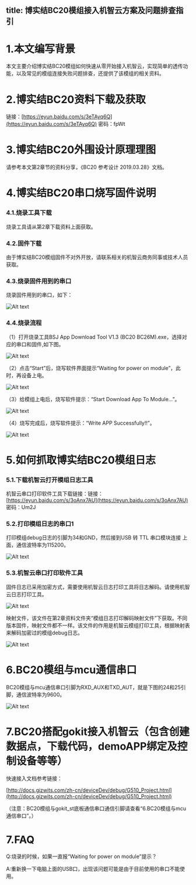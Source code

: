 title: 博实结BC20模组接入机智云方案及问题排查指引
---

# 1.本文编写背景
本文主要介绍博实结BC20模组如何快速从零开始接入机智云，实现简单的透传功能，以及常见的模组连接失败问题排查，还提供了该模组的相关资料。

# 2.博实结BC20资料下载及获取
链接：[https://eyun.baidu.com/s/3eTAyq6Q](https://eyun.baidu.com/s/3eTAyq6Q) 密码：fpWt

# 3.博实结BC20外围设计原理理图

请参考本文第2章节的资料分享，《BC20 参考设计 2019.03.28》文档。

# 4.博实结BC20串口烧写固件说明

### 4.1.烧录工具下载
烧录工具请从第2章下载资料上面获取。

### 4.2.固件下载

由于博实结BC20模组固件不对外开放，请联系相关的机智云商务同事或技术人员获取。

### 4.3.烧录固件用到的串口
烧录固件用到的串口，如下：

![Alt text](/assets/zh-cn/deviceDev/BC20_bgn/png1.png)

### 4.4.烧录流程
（1）打开烧录工具BSJ App Download Tool V1.3 (BC20 BC26M).exe，选择对应的串口和固件,如下图。

![Alt text](/assets/zh-cn/deviceDev/BC20_bgn/png2.png)


（2）点击“Start”后，烧写软件界面提示“Waiting for power on module”，此时，再设备上电。

![Alt text](/assets/zh-cn/deviceDev/BC20_bgn/png3.png)

（3）给模组上电后，烧写软件提示：“Start Download App To Module…”。

![Alt text](/assets/zh-cn/deviceDev/BC20_bgn/png4.png)

（4）烧写完成后，烧写软件提示：“Write APP Successfully!!”。

![Alt text](/assets/zh-cn/deviceDev/BC20_bgn/png5.png)


# 5.如何抓取博实结BC20模组日志

### 5.1.下载机智云打开模组日志工具
机智云串口打印软件工具下载链接：链接：[https://eyun.baidu.com/s/3oAnx7AU](https://eyun.baidu.com/s/3oAnx7AU) 密码：Um2J

### 5.2.打印模组日志的串口1
打印模组debug日志的引脚为34和GND，然后接到USB 转 TTL 串⼝模块连接
上面，通信波特率为115200。

![Alt text](/assets/zh-cn/deviceDev/BC20_bgn/png6.png)


### 5.3.机智云串口打印软件工具
固件日志已采用加密方式，需要使用机智云日志打印工具将日志解码。请使用机智云日志打印工具。

![Alt text](/assets/zh-cn/deviceDev/BC20_bgn/png7.png)


映射文件，该文件在第2章资料文件夹“模组日志打印解码映射文件”下获取。不同版本固件，映射文件都不一样。该文件的作用是机智云模组打印工具，根据映射表来解码加密过的模组debug日志。

![Alt text](/assets/zh-cn/deviceDev/BC20_bgn/png8.png)


# 6.BC20模组与mcu通信串口
BC20模组与mcu通信串口引脚为RXD_AUX和TXD_AUT，就是下图的24和25引脚，通信波特率为9600。

![Alt text](/assets/zh-cn/deviceDev/BC20_bgn/png9.png)


# 7.BC20搭配gokit接入机智云（包含创建数据点，下载代码，demoAPP绑定及控制设备等等）
快速接入文档参考链接：

[http://docs.gizwits.com/zh-cn/deviceDev/debug/G510_Project.html](http://docs.gizwits.com/zh-cn/deviceDev/debug/G510_Project.html)

（注意：BC20模组与gokit_st底板通信串口通信引脚请查看“6.BC20模组与mcu通信串口”。）


# 7.FAQ
Q:烧录的时候，如果一直报“Waiting for power on module”提示？

A:重新换一下电脑上面的USB口，出现该问题可能是由于目前使用的串口不能使用。
